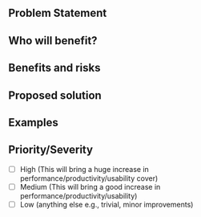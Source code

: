 ## Problem Statement
<!-- What is the issue being faced and needs addressing? !-->

## Who will benefit?
<!-- Will this fix a problem that only one user has, or will it benefit a lot of people !-->

## Benefits and risks
<!--
    What benefits does this bring?
        - reduced support issues
        - save error prone manual checks
        - automate labour intensive tasks

    What risks might this introduce?
        - May result in more data being shared
        - requires training materials to be updated
        - Involves working with a specific vendor for a fixed period.
!-->

## Proposed solution
<!-- How would you like to see this issue resolved? !-->

## Examples
<!-- Are there any examples of this which exist in other software? !-->

## Priority/Severity
<!-- Delete as appropriate. The priority and severity assigned may be different to this !-->
- [ ] High (This will bring a huge increase in performance/productivity/usability cover)
- [ ] Medium (This will bring a good increase in performance/productivity/usability)
- [ ] Low (anything else e.g., trivial, minor improvements)
